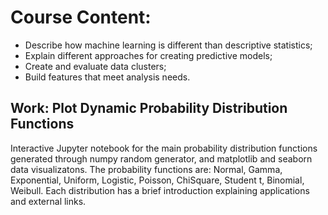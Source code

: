 # Course Content:
- Describe how machine learning is different than descriptive statistics;
- Explain different approaches for creating predictive models;
- Create and evaluate data clusters;
- Build features that meet analysis needs.

## Work: Plot Dynamic Probability Distribution Functions

Interactive Jupyter notebook for the main probability distribution functions generated through numpy random generator, and matplotlib and seaborn data visualizatons. The probability functions are: Normal, Gamma, Exponential, Uniform, Logistic, Poisson, ChiSquare, Student t, Binomial, Weibull. Each distribution has a brief introduction explaining applications and external links.
